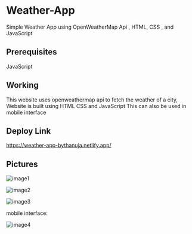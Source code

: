 # Weather-App
Simple Weather App using OpenWeatherMap Api , HTML, CSS , and JavaScript
## Prerequisites
JavaScript
## Working
This website uses openweathermap api to fetch the weather of a city, Website is built using HTML CSS and JavaScript
This can also be used in mobile interface
## Deploy Link
https://weather-app-bythanuja.netlify.app/

## Pictures
![image1](https://github.com/ThanujaDayananda/Weather-App/assets/76948739/d2bf7116-24e1-48c7-a4bd-d88496214a58)

![image2](https://github.com/ThanujaDayananda/Weather-App/assets/76948739/f495d303-6fed-471a-b46a-de92bd157c64)

![image3](https://github.com/ThanujaDayananda/Weather-App/assets/76948739/dafaf718-7fd8-4816-8018-172e5812dfe7)

mobile interface:


![image4](https://github.com/ThanujaDayananda/Weather-App/assets/76948739/2d5547fa-58fe-4100-8390-ad9cc486d39e)
